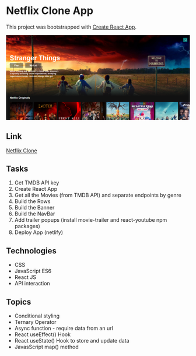 # Netflix Clone App

This project was bootstrapped with [Create React App](https://github.com/facebook/create-react-app).

![alt text](https://github.com/luisacmn/netflix-clone/blob/master/public/project-img.png?raw=true)

## Link
[Netflix Clone](https://netflix-clone-byluisacmn.netlify.app/)

## Tasks
1. Get TMDB API key
2. Create React App
3. Get all the Movies (from TMDB API) and separate endpoints by genre
4. Build the Rows
5. Build the Banner
6. Build the NavBar
7. Add trailer popups (install movie-trailer and react-youtube npm packages) 
8. Deploy App (netlify)

## Technologies
- CSS
- JavaScript ES6
- React JS
- API interaction

## Topics
- Conditional styling
- Ternary Operator 
- Async function - require data from an url
- React useEffect() Hook
- React useState() Hook to store and update data
- JavasScript map() method
